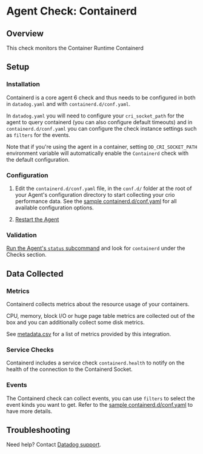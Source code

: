 # Agent Check: Containerd

## Overview

This check monitors the Container Runtime Containerd

## Setup

### Installation

Containerd is a core agent 6 check and thus needs to be configured in both in `datadog.yaml` and with `containerd.d/conf.yaml`.

In `datadog.yaml` you will need to configure your `cri_socket_path` for the agent to query containerd (you can also configure default timeouts) and in `containerd.d/conf.yaml` you can configure the check instance settings such as `filters` for the events.

Note that if you're using the agent in a container, setting `DD_CRI_SOCKET_PATH` environment variable will automatically enable the `Containerd` check with the default configuration.

### Configuration

1. Edit the `containerd.d/conf.yaml` file, in the `conf.d/` folder at the root of your
   Agent's configuration directory to start collecting your crio performance data.
   See the [sample containerd.d/conf.yaml][1] for all available configuration options.

2. [Restart the Agent][3]

### Validation

[Run the Agent's `status` subcommand][2] and look for `containerd` under the Checks section.

## Data Collected

### Metrics

Containerd collects metrics about the resource usage of your containers.

CPU, memory, block I/O or huge page table metrics are collected out of the box and you can additionally collect some disk metrics.

See [metadata.csv][4] for a list of metrics provided by this integration.

### Service Checks

Containerd includes a service check `containerd.health` to notify on the health of the connection to the Containerd Socket.

### Events

The Containerd check can collect events, you can use `filters` to select the event kinds you want to get. Refer to the [sample containerd.d/conf.yaml][1] to have more details.

## Troubleshooting

Need help? Contact [Datadog support][3].

[1]: https://github.com/DataDog/datadog-agent/blob/master/cmd/agent/dist/conf.d/containerd.d/conf.yaml.example
[2]: https://docs.datadoghq.com/agent/faq/agent-commands/#start-stop-restart-the-agent
[3]: https://docs.datadoghq.com/help/
[4]: https://github.com/DataDog/integrations-core/blob/master/cri/metadata.csv
